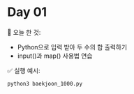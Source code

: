 # Day 01

📌 오늘 한 것:  
- Python으로 입력 받아 두 수의 합 출력하기  
- input()과 map() 사용법 연습  

✅ 실행 예시:

```bash
python3 baekjoon_1000.py
